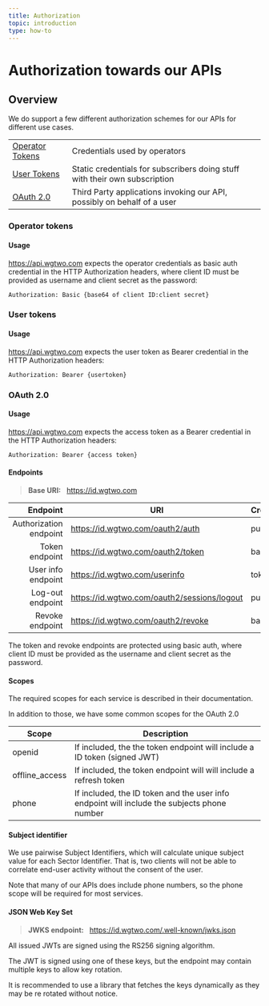 ```yaml
---
title: Authorization
topic: introduction
type: how-to
---
```


# Authorization towards our APIs

## Overview

We do support a few different authorization schemes for our APIs for different use cases.

|                                     |                                                                            |
| ----------------------------------- | -------------------------------------------------------------------------- |
| [Operator Tokens](#operator-tokens) | Credentials used by operators                                              |
| [User Tokens](#user-tokens)         | Static credentials for subscribers doing stuff with their own subscription |
| [OAuth 2.0](#oauth-20)              | Third Party applications invoking our API, possibly on behalf of a user    |


### Operator tokens
#### Usage
https://api.wgtwo.com expects the operator credentials as basic auth credential in the HTTP Authorization headers,
where client ID must be provided as username and client secret as the password:
```
Authorization: Basic {base64 of client ID:client secret}
```


### User tokens
#### Usage
https://api.wgtwo.com expects the user token as Bearer credential in the HTTP Authorization headers:
```
Authorization: Bearer {usertoken}
```


### OAuth 2.0

#### Usage
https://api.wgtwo.com expects the access token as a Bearer credential in the HTTP Authorization headers:
```
Authorization: Bearer {access token}
```

#### Endpoints
> **Base URI:** &nbsp; https://id.wgtwo.com

| Endpoint               | URI                                         | Credentials |
| ---------------------: | ------------------------------------------- | ----------- |
| Authorization endpoint | https://id.wgtwo.com/oauth2/auth            | public      |
| Token endpoint         | https://id.wgtwo.com/oauth2/token           | basic auth  |
| User info endpoint     | https://id.wgtwo.com/userinfo               | token       |
| Log-out endpoint       | https://id.wgtwo.com/oauth2/sessions/logout | public      |
| Revoke endpoint        | https://id.wgtwo.com/oauth2/revoke          | basic auth  |

The token and revoke endpoints are protected using basic auth, where client ID must be provided as the username and 
client secret as the password.

#### Scopes
The required scopes for each service is described in their documentation.

In addition to those, we have some common scopes for the OAuth 2.0

| Scope          | Description                                                                                 |
| -------------- | ------------------------------------------------------------------------------------------- |
| openid         | If included, the the token endpoint will include a ID token (signed JWT)                    |
| offline_access | If included, the token endpoint will will include a refresh token                           |
| phone          | If included, the ID token and the user info endpoint will include the subjects phone number |

#### Subject identifier
We use pairwise Subject Identifiers, which will calculate  unique subject value for each Sector Identifier.
That is, two clients will not be able to correlate end-user activity without the consent of the user.

Note that many of our APIs does include phone numbers, so the phone scope will be required for most services.

#### JSON Web Key Set
> **JWKS endpoint:** &nbsp; https://id.wgtwo.com/.well-known/jwks.json

All issued JWTs are signed using the RS256 signing algorithm.

The JWT is signed using one of these keys, but the endpoint may contain multiple keys to allow key rotation.

It is recommended to use a library that fetches the keys dynamically as they may be re rotated without notice.
